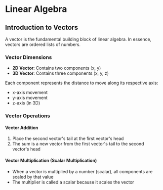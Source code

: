# Linear Algebra

## Introduction to Vectors

A vector is the fundamental building block of linear algebra. In essence, vectors are ordered lists of numbers.

### Vector Dimensions

- **2D Vector**: Contains two components (x, y)
- **3D Vector**: Contains three components (x, y, z)

Each component represents the distance to move along its respective axis:
- x-axis movement
- y-axis movement
- z-axis (in 3D)

### Vector Operations

#### Vector Addition
1. Place the second vector's tail at the first vector's head
2. The sum is a new vector from the first vector's tail to the second vector's head

#### Vector Multiplication (Scalar Multiplication)
- When a vector is multiplied by a number (scalar), all components are scaled by that value
- The multiplier is called a scalar because it scales the vector